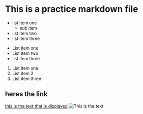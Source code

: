 # This is a practice markdown file

- list item one
	* sub item
- list item two
- list item three

* List item one
* List item two
* list item three

1. List item one
2. List item 2
3. List item three
 
## heres the link
[this is the text that is displayed](www.example.com)
![This is the text](https://www.google.com/url?sa=i&url=https%3A%2F%2Fusa.figuredart.com%2Fproducts%2Fcat-with-sunglasses&psig=AOvVaw3sP4yuokmDftQQaoLdDGP8&ust=1728489662610000&source=images&cd=vfe&opi=89978449&ved=0CBQQjRxqFwoTCJD1pfST_4gDFQAAAAAdAAAAABAE)
